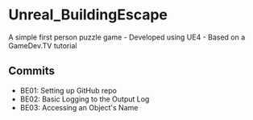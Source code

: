 # Unreal_BuildingEscape
A simple first person puzzle game - Developed using UE4 - Based on a GameDev.TV tutorial

## Commits
* BE01: Setting up GitHub repo
* BE02: Basic Logging to the Output Log
* BE03: Accessing an Object's Name